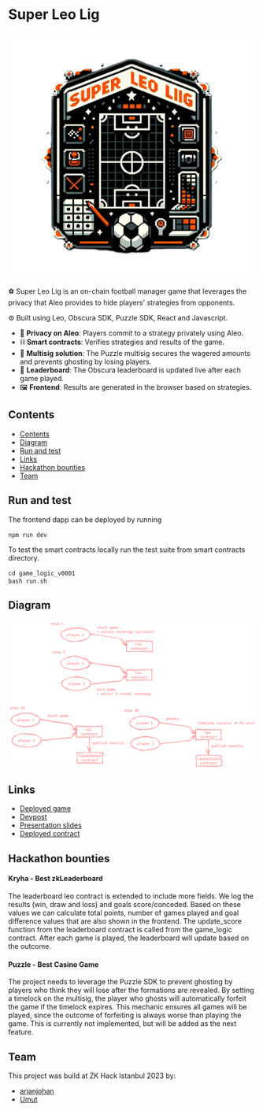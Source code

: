 # Super Leo Lig

<img src="https://github.com/arjanjohan/aleo-football/blob/cc1f8b8f7e0dfc350ab39ee87ffa07d1dcfa14e0/public/logo_2.png" alt="logo" width="500"/>

⚽ Super Leo Lig is an on-chain football manager game that leverages the privacy that Aleo provides to hide players' strategies from opponents.

⚙️ Built using Leo, Obscura SDK, Puzzle SDK, React and Javascript.

- 🧾 **Privacy on Aleo**: Players commit to a strategy privately using Aleo.
- ⛓️ **Smart contracts**: Verifies strategies and results of the game.
- 🧩 **Multisig solution**: The Puzzle multisig secures the wagered amounts and prevents ghosting by losing players.
- 📑 **Leaderboard**: The Obscura leaderboard is updated live after each game played.
- 🖼️ **Frontend**: Results are generated in the browser based on strategies.



## Contents
- [Contents](#contents)
- [Diagram](#diagram)
- [Run and test](#run-and-test)
- [Links](#links)
- [Hackathon bounties](#hackathon-bounties)
- [Team](#team)

## Run and test
The frontend dapp can be deployed by running 
```
npm run dev
```

To test the smart contracts locally run the test suite from smart contracts directory.
```
cd game_logic_v0001
bash run.sh
```

## Diagram
![diagram](https://github.com/arjanjohan/aleo-football/blob/d02fd71a8c20f54cd3cde26cc232b5123f0bcdbe/public/flow.png)

## Links
- [Deployed game]()
- [Devpost](https://devpost.com/software/super-leo-lig)
- [Presentation slides](https://docs.google.com/presentation/d/1wmOayL9An8hf2roC52FTexAK3fVqePfloG6mtR5j3TE/edit?usp=sharing)
- [Deployed contract]()

## Hackathon bounties
#### ​Kryha - Best zkLeaderboard 
The leaderboard leo contract is extended to include more fields. We log the results (win, draw and loss) and goals score/conceded. Based on these values we can calculate total points, number of games played and goal difference values that are also shown in the frontend. The update_score function from the leaderboard contract is called from the game_logic contract. After each game is played, the leaderboard will update based on the outcome.

#### Puzzle - Best Casino Game
The project needs to leverage the Puzzle SDK to prevent ghosting by players who think they will lose after the formations are revealed. By setting a timelock on the multisig, the player who ghosts will automatically forfeit the game if the timelock expires. This mechanic ensures all games will be played, since the outcome of forfeiting is always worse than playing the game. This is currently not implemented, but will be added as the next feature.

## Team
This project was build at ZK Hack Istanbul 2023 by:

- [arjanjohan](https://x.com/arjanjohan/)
- [Umut](http://x.com/nhestrompia)

